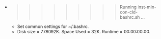 * >>>>>>>>> Running inst-min-con-cld-bashrc.sh ...
  * Set common settings for ~/.bashrc.
  * Disk size = 778092K. Space Used = 32K. Runtime = 00:00:00:00.
